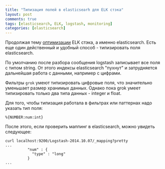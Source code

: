 ```yaml
---
title: "Типизация полей в elasticsearh для ELK стэка"
layout: post
comments: true
tags: [elasticsearch, ELK, logstash, monitoring]
categories: [elasticsearch]
---
```


Продолжая тему [оптимизации](/2016/05/optimization-standalone-elasticsearch-in-elk-stack.html) ELK стэка, а именно elasticsearch. Есть еще один действенный и удобный способ - типизировать поля elasticsearch.

По умолчанию после разбора сообщения logstash записывает все поля с типом string. От этого индексы elasticsearch "пухнут" и затрудняется дальнейшая работа с данными, например с цифрами.

Фильтры `grok` умеют типизировать цифровые поля, что значительно уменьшает размер хранимых данных. Однако пока grok умеет типизировать только два типа данных - integer и float.

Для того, чтобы типизация работала в фильтрах или паттернах надо указать тип поля:

<!--more-->

```
%{NUMBER:num:int}
```

После этого, если проверить маппинг в elasticsearch, можно увидеть следующее:

```
curl localhost:9200/Logstash-2014.10.07/_mapping?pretty
...
          "num" : {
            "type" : "long"
          }
...
```